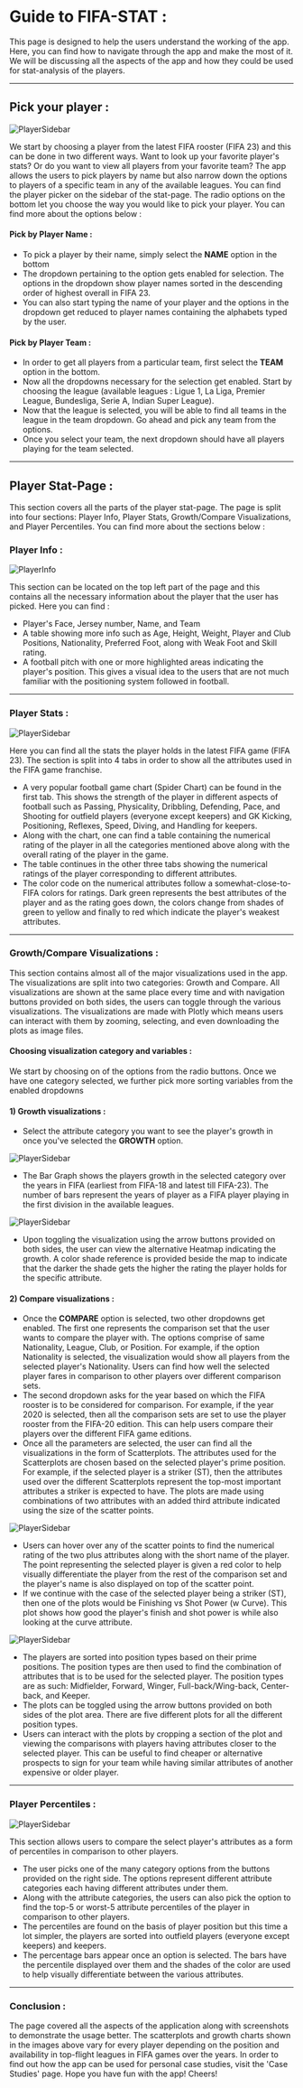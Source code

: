 # Guide to FIFA-STAT :

This page is designed to help the users understand the working of the app. Here, you can find how to navigate through the app and make the most of it. We will be discussing all the aspects of the app and how they could be used for stat-analysis of the players. 

---

## Pick your player :

![PlayerSidebar](./assets/images/app-screenshots/player-sidebar.png)

We start by choosing a player from the latest FIFA rooster (FIFA 23) and this can be done in two different ways. Want to look up your favorite player's stats? Or do you want to view all players from your favorite team? The app allows the users to pick players by name but also narrow down the options to players of a specific team in any of the available leagues. You can find the player picker on the sidebar of the stat-page. The radio options on the bottom let you choose the way you would like to pick your player. You can find more about the options below :

#### Pick by Player Name :
- To pick a player by their name, simply select the **NAME** option in the bottom
- The dropdown pertaining to the option gets enabled for selection. The options in the dropdown show player names sorted in the descending order of highest overall in FIFA 23.
- You can also start typing the name of your player and the options in the dropdown get reduced to player names containing the alphabets typed by the user.

#### Pick by Player Team :
- In order to get all players from a particular team, first select the **TEAM** option in the bottom.
- Now all the dropdowns necessary for the selection get enabled. Start by choosing the league (available leagues : Ligue 1, La Liga, Premier League, Bundesliga, Serie A, Indian Super League). 
- Now that the league is selected, you will be able to find all teams in the league in the team dropdown. Go ahead and pick any team from the options.
- Once you select your team, the next dropdown should have all players playing for the team selected.

---

## Player Stat-Page :

This section covers all the parts of the player stat-page. The page is split into four sections: Player Info, Player Stats, Growth/Compare Visualizations, and Player Percentiles. You can find more about the sections below :

### Player Info :

![PlayerInfo](./assets/images/app-screenshots/player-info.png)

This section can be located on the top left part of the page and this contains all the necessary information about the player that the user has picked. Here you can find :

* Player's Face, Jersey number, Name, and Team
* A table showing more info such as Age, Height, Weight, Player and Club Positions, Nationality, Preferred Foot, along with Weak Foot and Skill rating.
* A football pitch with one or more highlighted areas indicating the player's position. This gives a visual idea to the users that are not much familiar with the positioning system followed in football.

---

### Player Stats :

![PlayerSidebar](./assets/images/app-screenshots/player-stats.png)

Here you can find all the stats the player holds in the latest FIFA game (FIFA 23). The section is split into 4 tabs in order to show all the attributes used in the FIFA game franchise.
* A very popular football game chart (Spider Chart) can be found in the first tab. This shows the strength of the player in different aspects of football such as Passing, Physicality, Dribbling, Defending, Pace, and Shooting for outfield players (everyone except keepers) and GK Kicking, Positioning, Reflexes, Speed, Diving, and Handling for keepers.
* Along with the chart, one can find a table containing the numerical rating of the player in all the categories mentioned above along with the overall rating of the player in the game.
* The table continues in the other three tabs showing the numerical ratings of the player corresponding to different attributes.
* The color code on the numerical attributes follow a somewhat-close-to-FIFA colors for ratings. Dark green represents the best attributes of the player and as the rating goes down, the colors change from shades of green to yellow and finally to red which indicate the player's weakest attributes.

---

### Growth/Compare Visualizations :

This section contains almost all of the major visualizations used in the app. The visualizations are split into two categories: Growth and Compare. All visualizations are shown at the same place every time and with navigation buttons provided on both sides, the users can toggle through the various visualizations. The visualizations are made with Plotly which means users can interact with them by zooming, selecting, and even downloading the plots as image files.

#### Choosing visualization category and variables :

We start by choosing on of the options from the radio buttons. Once we have one category selected, we further pick more sorting variables from the enabled dropdowns

#### 1) Growth visualizations :

* Select the attribute category you want to see the player's growth in once you've selected the **GROWTH** option.

![PlayerSidebar](./assets/images/app-screenshots/player-growth-1.png)

* The Bar Graph shows the players growth in the selected category over the years in FIFA (earliest from FIFA-18 and latest till FIFA-23). The number of bars represent the years of player as a FIFA player playing in the first division in the available leagues.

![PlayerSidebar](./assets/images/app-screenshots/player-growth-2.png)

* Upon toggling the visualization using the arrow buttons provided on both sides, the user can view the alternative Heatmap indicating the growth. A color shade reference is provided beside the map to indicate that the darker the shade gets the higher the rating the player holds for the specific attribute.

#### 2) Compare visualizations :
* Once the **COMPARE** option is selected, two other dropdowns get enabled. The first one represents the comparison set that the user wants to compare the player with. The options comprise of same Nationality, League, Club, or Position. For example, if the option Nationality is selected, the visualization would show all players from the selected player's Nationality. Users can find how well the selected player fares in comparison to other players over different comparison sets.
* The second dropdown asks for the year based on which the FIFA rooster is to be considered for comparison. For example, if the year 2020 is selected, then all the comparison sets are set to use the player rooster from the FIFA-20 edition. This can help users compare their players over the different FIFA game editions.
* Once all the parameters are selected, the user can find all the visualizations in the form of Scatterplots. The attributes used for the Scatterplots are chosen based on the selected player's prime position. For example, if the selected player is a striker (ST), then the attributes used over the different Scatterplots represent the top-most important attributes a striker is expected to have. The plots are made using combinations of two attributes with an added third attribute indicated using the size of the scatter points. 

![PlayerSidebar](./assets/images/app-screenshots/player-compare-1.png)

* Users can hover over any of the scatter points to find the numerical rating of the two plus attributes along with the short name of the player. The point representing the selected player is given a red color to help visually differentiate the player from the rest of the comparison set and the player's name is also displayed on top of the scatter point.
* If we continue with the case of the selected player being a striker (ST), then one of the plots would be Finishing vs Shot Power (w Curve). This plot shows how good the player's finish and shot power is while also looking at the curve attribute.

![PlayerSidebar](./assets/images/app-screenshots/player-compare-2.png)

* The players are sorted into position types based on their prime positions. The position types are then used to find the combination of attributes that is to be used for the selected player. The position types are as such: Midfielder, Forward, Winger, Full-back/Wing-back, Center-back, and Keeper.
* The plots can be toggled using the arrow buttons provided on both sides of the plot area. There are five different plots for all the different position types.
* Users can interact with the plots by cropping a section of the plot and viewing the comparisons with players having attributes closer to the selected player. This can be useful to find cheaper or alternative prospects to sign for your team while having similar attributes of another expensive or older player.

---

### Player Percentiles :

![PlayerSidebar](./assets/images/app-screenshots/player-percentiles-1.png)

This section allows users to compare the select player's attributes as a form of percentiles in comparison to other players.
* The user picks one of the many category options from the buttons provided on the right side. The options represent different attribute categories each having different attributes under them.
* Along with the attribute categories, the users can also pick the option to find the top-5 or worst-5 attribute percentiles of the player in comparison to other players.
* The percentiles are found on the basis of player position but this time a lot simpler, the players are sorted into outfield players (everyone except keepers) and keepers.
* The percentage bars appear once an option is selected. The bars have the percentile displayed over them and the shades of the color are used to help visually differentiate between the various attributes.

---

### Conclusion :

The page covered all the aspects of the application along with screenshots to demonstrate the usage better. The scatterplots and growth charts shown in the images above vary for every player depending on the position and availability in top-flight leagues in FIFA games over the years. In order to find out how the app can be used for personal case studies, visit the 'Case Studies' page. Hope you have fun with the app! Cheers!
